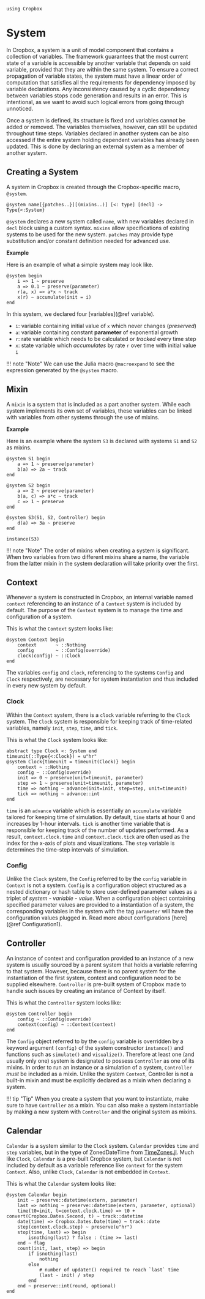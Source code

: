 ```@setup Cropbox
using Cropbox
```

# System

In Cropbox, a system is a unit of model component that contains a collection of variables. The framework guarantees that the most current state of a variable is accessible by another variable that depends on said variable, provided that they are within the same system. To ensure a correct propagation of variable states, the system must have a linear order of computation that satisfies all the requirements for dependency imposed by variable declarations. Any inconsistency caused by a cyclic dependency between variables stops code generation and results in an error. This is intentional, as we want to avoid such logical errors from going through unnoticed. 

Once a system is defined, its structure is fixed and variables cannot be added or removed. The variables themselves, however, can still be updated throughout time steps. Variables declared in another system can be also accessed if the entire system holding dependent variables has already been updated. This is done by declaring an external system as a member of another system.

## Creating a System

A system in Cropbox is created through the Cropbox-specific macro, `@system`.

```
@system name[{patches..}][(mixins..)] [<: type] [decl] -> Type{<:System}
```

`@system` declares a new system called `name`, with new variables declared in `decl` block using a custom syntax. `mixins` allow specifications of existing systems to be used for the new system. `patches` may provide type substitution and/or constant definition needed for advanced use. 

**Example**

Here is an example of what a simple system may look like.
```
@system begin
    i => 1 ~ preserve
    a => 0.1 ~ preserve(parameter)
    r(a, x) => a*x ~ track
    x(r) ~ accumulate(init = i)
end
```
In this system, we declared four [variables](@ref variable).
- `i`: variable containing initial value of `x` which never changes (*preserved*)
- `a`: variable containing constant **parameter** of exponential growth
- `r`: rate variable which needs to be calculated or *tracked* every time step
- `x`: state variable which *accumulates* by rate `r` over time with initial value `i`

!!! note "Note"
    We can use the Julia macro `@macroexpand` to see the expression generated by the `@system` macro.

## Mixin

A `mixin` is a system that is included as a part another system. While each system implements its own set of variables, these variables can be linked with variables from other systems through the use of mixins.

**Example**

Here is an example where the system `S3` is declared with systems `S1` and `S2` as mixins.

```@example Cropbox
@system S1 begin
    a => 1 ~ preserve(parameter)
    b(a) => 2a ~ track
end

@system S2 begin
    a => 2 ~ preserve(parameter)
    b(a, c) => a*c ~ track
    c => 1 ~ preserve
end

@system S3(S1, S2, Controller) begin
    d(a) => 3a ~ preserve
end

instance(S3)
```

!!! note "Note"
    The order of mixins when creating a system is significant. When two variables from two different mixins share a name, the variable from the latter mixin in the system declaration will take priority over the first.

## Context

Whenever a system is constructed in Cropbox, an internal variable named `context` referencing to an instance of a `Context` system is included by default. The purpose of the `Context` system is to manage the time and configuration of a system.

This is what the `Context` system looks like:

```
@system Context begin
    context       ~ ::Nothing
    config        ~ ::Config(override)
    clock(config) ~ ::Clock
end
```

The variables `config` and `clock`, referencing to the systems `Config` and `Clock` respectively, are necessary for system instantiation and thus included in every new system by default.

### Clock

Within the `Context` system, there is a `clock` variable referring to the `Clock` system. The `Clock` system is responsible for keeping track of time-related variables, namely `init`, `step`, `time`, and `tick`.

This is what the `Clock` system looks like:

```
abstract type Clock <: System end
timeunit(::Type{<:Clock}) = u"hr"
@system Clock{timeunit = timeunit(Clock)} begin
    context ~ ::Nothing
    config ~ ::Config(override)
    init => 0 ~ preserve(unit=timeunit, parameter)
    step => 1 ~ preserve(unit=timeunit, parameter)
    time => nothing ~ advance(init=init, step=step, unit=timeunit)
    tick => nothing ~ advance::int
end
```

`time` is an `advance` variable which is essentially an `accumulate` variable tailored for keeping time of simulation. By default, `time` starts at hour 0 and increases by 1-hour intervals. `tick` is another time variable that is responsible for keeping track of the number of updates performed. As a result, `context.clock.time` and `context.clock.tick` are often used as the index for the x-axis of plots and visualizations. The `step` variable is determines the time-step intervals of simulation. 

### Config

Unlike the `Clock` system, the `Config` referred to by the `config` variable in `Context` is not a system. `Config` is a configuration object structured as a nested dictionary or hash table to store user-defined parameter values as a triplet of *system* - *variable* - *value*. When a configuration object containing specified parameter values are provided to a instantiation of a system, the corresponding variables in the system with the tag `parameter` will have the configuration values plugged in. Read more about configurations [here](@ref Configuration1).

## Controller

An instance of context and configuration provided to an instance of a new system is usually sourced by a parent system that holds a variable referring to that system. However, because there is no parent system for the instantiation of the first system, context and configuration need to be supplied elsewhere. `Controller` is pre-built system of Cropbox made to handle such issues by creating an instance of Context by itself.

This is what the `Controller` system looks like:

```
@system Controller begin
    config ~ ::Config(override)
    context(config) ~ ::Context(context)
end
```

The `Config` object referred to by the `config` variable is overridden by a keyword argument `(config)` of the system constructor `instance()` and functions such as `simulate()` and `visualize()`. Therefore at least one (and usually only one) system is designated to possess `Controller` as one of its mixins. In order to run an instance or a simulation of a system, `Controller` *must* be included as a mixin. Unlike the system `Context`, Controller is not a built-in mixin and must be explicitly declared as a mixin when declaring a system.

!!! tip "Tip"
    When you create a system that you want to instantiate, make sure to have `Controller` as a mixin. You can also make a system instantiable by making a new system with `Controller` and the original system as mixins.

## Calendar

`Calendar` is a system similar to the `Clock` system. `Calendar` provides `time` and `step` variables, but in the type of ZonedDateTime from [TimeZones.jl](https://github.com/JuliaTime/TimeZones.jl). Much like `Clock`, `Calendar` is a pre-built Cropbox system, but `Calendar` is not included by default as a variable reference like `context` for the system `Context`. Also, unlike `Clock`, `Calendar` is not embedded in `Context`.

This is what the `Calendar` system looks like:

```
@system Calendar begin
    init ~ preserve::datetime(extern, parameter)
    last => nothing ~ preserve::datetime(extern, parameter, optional)
    time(t0=init, t=context.clock.time) => t0 + convert(Cropbox.Dates.Second, t) ~ track::datetime
    date(time) => Cropbox.Dates.Date(time) ~ track::date
    step(context.clock.step) ~ preserve(u"hr")
    stop(time, last) => begin
        isnothing(last) ? false : (time >= last)
    end ~ flag
    count(init, last, step) => begin
        if isnothing(last)
            nothing
        else
            # number of update!() required to reach `last` time
            (last - init) / step
        end
    end ~ preserve::int(round, optional)
end
```